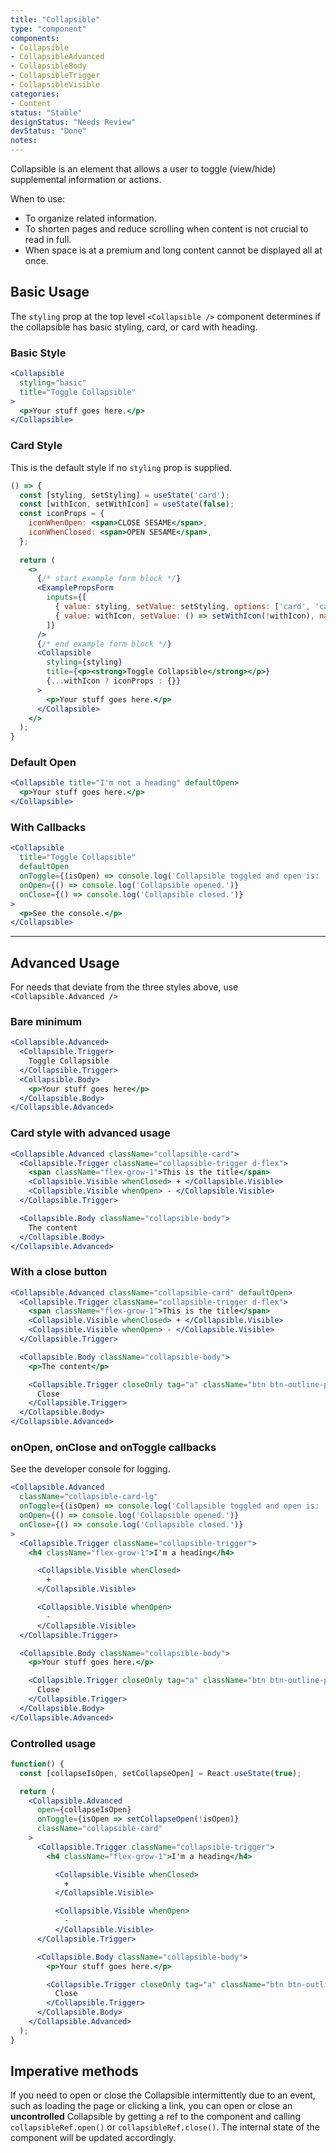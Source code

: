```yaml
---
title: "Collapsible"
type: "component"
components:
- Collapsible
- CollapsibleAdvanced
- CollapsibleBody
- CollapsibleTrigger
- CollapsibleVisible
categories:
- Content
status: "Stable"
designStatus: "Needs Review"
devStatus: "Done"
notes:
---
```


Collapsible is an element that allows a user to toggle (view/hide) supplemental information or actions.

When to use:
- To organize related information.
- To shorten pages and reduce scrolling when content is not crucial to read in full.
- When space is at a premium and long content cannot be displayed all at once.

## Basic Usage

The `styling` prop at the top level `<Collapsible />` component determines if the collapsible has basic styling, card, or card with heading.

### Basic Style

```jsx live
<Collapsible
  styling="basic"
  title="Toggle Collapsible"
>
  <p>Your stuff goes here.</p>
</Collapsible>
```

### Card Style

This is the default style if no `styling` prop is supplied.

```jsx live
() => {
  const [styling, setStyling] = useState('card');
  const [withIcon, setWithIcon] = useState(false);
  const iconProps = {
    iconWhenOpen: <span>CLOSE SESAME</span>,
    iconWhenClosed: <span>OPEN SESAME</span>,
  };
  
  return (
    <>
      {/* start example form block */}
      <ExamplePropsForm
        inputs={[
          { value: styling, setValue: setStyling, options: ['card', 'card-lg'], name: 'styling' },
          { value: withIcon, setValue: () => setWithIcon(!withIcon), name: 'with icon' },
        ]}
      />
      {/* end example form block */}
      <Collapsible
        styling={styling}
        title={<p><strong>Toggle Collapsible</strong></p>}
        {...withIcon ? iconProps : {}}
      >
        <p>Your stuff goes here.</p>
      </Collapsible>
    </>
  );
}
```

### Default Open

```jsx live
<Collapsible title="I'm not a heading" defaultOpen>
  <p>Your stuff goes here.</p>
</Collapsible>
```
### With Callbacks

```jsx live
<Collapsible
  title="Toggle Collapsible"
  defaultOpen
  onToggle={(isOpen) => console.log('Collapsible toggled and open is: ', isOpen)}
  onOpen={() => console.log('Collapsible opened.')}
  onClose={() => console.log('Collapsible closed.')}
>
  <p>See the console.</p>
</Collapsible>
```

<hr/>

## Advanced Usage

For needs that deviate from the three styles above, use `<Collapsible.Advanced />`

### Bare minimum

```jsx live
<Collapsible.Advanced>
  <Collapsible.Trigger>
    Toggle Collapsible
  </Collapsible.Trigger>
  <Collapsible.Body>
    <p>Your stuff goes here</p>
  </Collapsible.Body>
</Collapsible.Advanced>
```

### Card style with advanced usage

```jsx live
<Collapsible.Advanced className="collapsible-card">
  <Collapsible.Trigger className="collapsible-trigger d-flex">
    <span className="flex-grow-1">This is the title</span>
    <Collapsible.Visible whenClosed> + </Collapsible.Visible>
    <Collapsible.Visible whenOpen> - </Collapsible.Visible>
  </Collapsible.Trigger>

  <Collapsible.Body className="collapsible-body">
    The content
  </Collapsible.Body>
</Collapsible.Advanced>
```

### With a close button

```jsx live
<Collapsible.Advanced className="collapsible-card" defaultOpen>
  <Collapsible.Trigger className="collapsible-trigger d-flex">
    <span className="flex-grow-1">This is the title</span>
    <Collapsible.Visible whenClosed> + </Collapsible.Visible>
    <Collapsible.Visible whenOpen> - </Collapsible.Visible>
  </Collapsible.Trigger>

  <Collapsible.Body className="collapsible-body">
    <p>The content</p>

    <Collapsible.Trigger closeOnly tag="a" className="btn btn-outline-primary">
      Close
    </Collapsible.Trigger>
  </Collapsible.Body>
</Collapsible.Advanced>
```


### onOpen, onClose and onToggle callbacks

See the developer console for logging.

```jsx live
<Collapsible.Advanced
  className="collapsible-card-lg"
  onToggle={(isOpen) => console.log('Collapsible toggled and open is: ', isOpen)}
  onOpen={() => console.log('Collapsible opened.')}
  onClose={() => console.log('Collapsible closed.')}
>
  <Collapsible.Trigger className="collapsible-trigger">
    <h4 className="flex-grow-1">I'm a heading</h4>

      <Collapsible.Visible whenClosed>
        +
      </Collapsible.Visible>

      <Collapsible.Visible whenOpen>
        -
      </Collapsible.Visible>
  </Collapsible.Trigger>

  <Collapsible.Body className="collapsible-body">
    <p>Your stuff goes here.</p>

    <Collapsible.Trigger closeOnly tag="a" className="btn btn-outline-primary">
      Close
    </Collapsible.Trigger>
  </Collapsible.Body>
</Collapsible.Advanced>
```

### Controlled usage

```jsx live
function() {
  const [collapseIsOpen, setCollapseOpen] = React.useState(true);

  return (
    <Collapsible.Advanced
      open={collapseIsOpen}
      onToggle={isOpen => setCollapseOpen(!isOpen)}
      className="collapsible-card"
    >
      <Collapsible.Trigger className="collapsible-trigger">
        <h4 className="flex-grow-1">I'm a heading</h4>

          <Collapsible.Visible whenClosed>
            +
          </Collapsible.Visible>

          <Collapsible.Visible whenOpen>
            -
          </Collapsible.Visible>
      </Collapsible.Trigger>

      <Collapsible.Body className="collapsible-body">
        <p>Your stuff goes here.</p>

        <Collapsible.Trigger closeOnly tag="a" className="btn btn-outline-primary">
          Close
        </Collapsible.Trigger>
      </Collapsible.Body>
    </Collapsible.Advanced>
  );
}
```

## Imperative methods

If you need to open or close the Collapsible intermittently due to an event,
such as loading the page or clicking a link, you can open or close
an **uncontrolled** Collapsible by getting a ref to the component and calling
`collapsibleRef.open()` or `collapsibleRef.close()`. The internal state of
the component will be updated accordingly.
